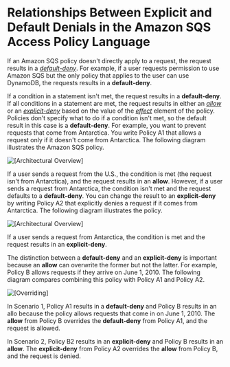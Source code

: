 # Relationships Between Explicit and Default Denials in the Amazon SQS Access Policy Language<a name="sqs-creating-custom-policies-relationships-between-explicit-default-denials"></a>

If an Amazon SQS policy doesn't directly apply to a request, the request results in a *[default-deny](sqs-creating-custom-policies-key-concepts.md#default-deny)*\. For example, if a user requests permission to use Amazon SQS but the only policy that applies to the user can use DynamoDB, the requests results in a **default\-deny**\.

If a condition in a statement isn't met, the request results in a **default\-deny**\. If all conditions in a statement are met, the request results in either an *[allow](sqs-creating-custom-policies-key-concepts.md#allow)* or an *[explicit-deny](sqs-creating-custom-policies-key-concepts.md#explicit-deny)* based on the value of the *[effect](sqs-creating-custom-policies-key-concepts.md#effect)* element of the policy\. Policies don't specify what to do if a condition isn't met, so the default result in this case is a **default\-deny**\. For example, you want to prevent requests that come from Antarctica\. You write Policy A1 that allows a request only if it doesn't come from Antarctica\. The following diagram illustrates the Amazon SQS policy\.

![\[Architectural Overview\]](http://docs.aws.amazon.com/AWSSimpleQueueService/latest/SQSDeveloperGuide/images/sqs-security-custom-policy-allow-request-if-not-from-antarctica.png)

If a user sends a request from the U\.S\., the condition is met \(the request isn't from Antarctica\), and the request results in an **allow**\. However, if a user sends a request from Antarctica, the condition isn't met and the request defaults to a **default\-deny**\. You can change the result to an **explicit\-deny** by writing Policy A2 that explicitly denies a request if it comes from Antarctica\. The following diagram illustrates the policy\.

![\[Architectural Overview\]](http://docs.aws.amazon.com/AWSSimpleQueueService/latest/SQSDeveloperGuide/images/sqs-security-custom-policy-explicitly-deny-request-if-from-antarctica.png)

If a user sends a request from Antarctica, the condition is met and the request results in an **explicit\-deny**\.

The distinction between a **default\-deny** and an **explicit\-deny** is important because an **allow** can overwrite the former but not the latter\. For example, Policy B allows requests if they arrive on June 1, 2010\. The following diagram compares combining this policy with Policy A1 and Policy A2\.

![\[Overriding\]](http://docs.aws.amazon.com/AWSSimpleQueueService/latest/SQSDeveloperGuide/images/sqs-security-custom-policy-compare-allow-request-deny-request-policies-override.png)

In Scenario 1, Policy A1 results in a **default\-deny** and Policy B results in an allo because the policy allows requests that come in on June 1, 2010\. The **allow** from Policy B overrides the **default\-deny** from Policy A1, and the request is allowed\.

In Scenario 2, Policy B2 results in an **explicit\-deny** and Policy B results in an **allow**\. The **explicit\-deny** from Policy A2 overrides the **allow** from Policy B, and the request is denied\.